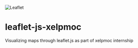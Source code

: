 ![Leaflet](https://leafletjs.com/docs/images/logo.png)

# leaflet-js-xelpmoc
Visualizing maps through leaflet.js as part of xelpmoc internship
